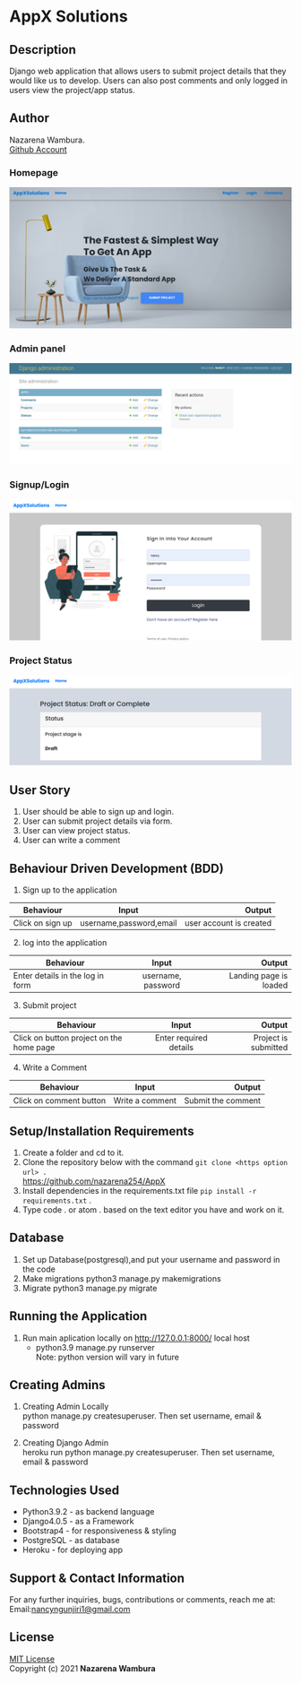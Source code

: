 # AppX Solutions

## Description
Django web application that allows users to submit project details that they would like us to develop. Users can also post comments and only logged in users view the project/app status.

## Author
Nazarena Wambura.</br>
[Github Account](https://github.com/nazarena254)

### Homepage
![AppX Solution](./appx/static/images/homepage.png)
### Admin panel
![AppX Solution](./appx/static/images/admin.png)
### Signup/Login
![AppX Solution](./appx/static/images/login.png)
### Project Status
![AppX Solution](./appx/static/images/status.png)

## User Story
1. User should be able to sign up and login.
2. User can submit project details via form.
3. User can view project status.
4. User can write a comment 


## Behaviour Driven Development (BDD)
1. Sign up to the application

|Behaviour 	           |    Input 	                 |       Output          |
|----------------------------------------------|:-----------------------------------:|-----------------------------:|       
| Click on sign up  | username,password,email | user account is created  | 

2. log into the application 

|Behaviour 	           |    Input 	                 |       Output          |
|----------------------------------------------|:-----------------------------------:|-----------------------------:|       
| Enter details in the log in form   | username, password| Landing page is loaded   | 


3. Submit project

|Behaviour 	           |    Input 	                 |       Output          |
|----------------------------------------------|:-----------------------------------:|-----------------------------:|       
| Click on button project on the home page | Enter required details| Project is submitted  | 


4. Write a Comment

|Behaviour 	           |    Input 	                 |       Output          |
|----------------------------------------------|:-----------------------------------:|-----------------------------:|       
| Click on comment button   | Write a comment | Submit the comment  |


## Setup/Installation Requirements
1. Create a folder and cd to it.
2. Clone the repository below with the command `git clone <https option url> .`  <br>
    https://github.com/nazarena254/AppX  
3. Install dependencies in the requirements.txt file `pip install -r requirements.txt` .
4.  Type code . or atom . based on the text editor you have and work on it.   

## Database
1. Set up Database(postgresql),and put your username and password in the code
2. Make migrations
    python3 manage.py makemigrations
3. Migrate
   python3 manage.py migrate 
       
## Running the Application
1. Run main aplication locally on http://127.0.0.1:8000/ local host<br>    
   * python3.9 manage.py runserver<br>
    Note: python version will vary in future

## Creating Admins
1. Creating Admin Locally<br>
     python manage.py createsuperuser. Then set username, email & password

2. Creating Django Admin   
     heroku run python manage.py createsuperuser. Then set username, email & password

## Technologies Used
* Python3.9.2 - as backend language
* Django4.0.5 - as a Framework
* Bootstrap4 - for responsiveness & styling 
* PostgreSQL - as database
* Heroku - for deploying app

## Support & Contact Information
For any further inquiries, bugs, contributions or comments, reach me at:<br>
Email:<nancyngunjiri1@gmail.com>

## License
[MIT License](https://github.com/nazarena254/AppX/blob/master/LICENSE)<br>
Copyright (c) 2021 **Nazarena Wambura**